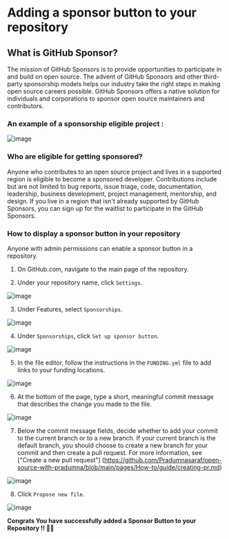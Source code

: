 
# Adding a sponsor button to your repository



## What is GitHub Sponsor?
The mission of GitHub Sponsors is to provide opportunities to participate in and build on open source. The advent of GitHub Sponsors and other third-party sponsorship models helps our industry take the right steps in making open source careers possible. GitHub Sponsors offers a native solution for individuals and corporations to sponsor open source maintainers and contributors.


### An example of a sponsorship eligible project : 



![image](https://user-images.githubusercontent.com/70484406/181913879-e27e4717-3b84-48e5-868c-5ce3c1f0a9fe.png)



### Who are eligible for getting sponsored?
Anyone who contributes to an open source project and lives in a supported region is eligible to become a sponsored developer. Contributions include but are not limited to bug reports, issue triage, code, documentation, leadership, business development, project management, mentorship, and design. If you live in a region that isn't already supported by GitHub Sponsors, you can sign up for the waitlist to participate in the GitHub Sponsors.



### How to display a sponsor button in your repository
Anyone with admin permissions can enable a sponsor button in a repository.
1. On GitHub.com, navigate to the main page of the repository.


2. Under your repository name, click `Settings`.



![image](https://user-images.githubusercontent.com/70484406/181914892-67fd3b52-ca74-4850-9d26-8b5201a0b272.png)



3. Under Features, select `Sponsorships`.



![image](https://user-images.githubusercontent.com/70484406/181915056-1ab7284a-10f2-4804-935a-d124a75ab7f7.png)



4. Under `Sponsorships`, click `Set up sponsor button`.



![image](https://user-images.githubusercontent.com/70484406/181915245-e6744a6b-e38b-4d99-97ed-955ac794d728.png)



5. In the file editor, follow the instructions in the `FUNDING.yml` file to add links to your funding locations.



![image](https://user-images.githubusercontent.com/70484406/181915396-850c7740-bdde-4662-a0ed-edc842d64b09.png)



6. At the bottom of the page, type a short, meaningful commit message that describes the change you made to the file.



![image](https://user-images.githubusercontent.com/70484406/181915551-593617d0-e7df-4ebe-9b31-bc50a39c3e55.png)



7. Below the commit message fields, decide whether to add your commit to the current branch or to a new branch. If your current branch is the default branch, you should choose to create a new branch for your commit and then create a pull request. For more information, see ["Create a new pull request"]
(https://github.com/Pradumnasaraf/open-source-with-pradumna/blob/main/pages/How-to/guide/creating-pr.md)



![image](https://user-images.githubusercontent.com/70484406/181916164-634b7e99-2cb4-4346-a0a3-cfa95c3a4d2c.png)



8. Click `Propose new file`.



![image](https://user-images.githubusercontent.com/70484406/181916290-d0d04e8b-4dea-4343-9b41-e3d81713b98e.png)




**Congrats You have successfully added a Sponsor Button to your Repository !! 🥳🚀**
